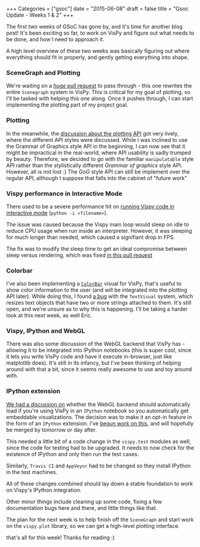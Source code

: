 +++
Categories = ["gsoc"]
date = "2015-06-08"
draft = false
title = "Gsoc Update - Weeks 1 & 2"
+++



The first two weeks of GSoC has gone by, and it's time for another blog post! It's been exciting so far, to work on VisPy and figure out what needs to be done, and how I need to approach it.

A high level overview of these two weeks was basically figuring out where everything should fit in properly, and gently getting everything into shape.

### SceneGraph and Plotting

We're waiting on a [*huge* pull request](https://github.com/vispy/vispy/pull/928) to pass through - this one rewrites the entire ```Scenegraph``` system in VisPy. This is critical for my goal of plotting, so I'll be tasked with helping this one along. Once it pushes through, I can start implementing the plotting part of my project goal.


### Plotting

In the meanwhile, the [discussion about the plotting API](https://github.com/vispy/vispy/issues/918) got very lively, where the different API styles were discussed. While I was inclined to use the Grammar of Graphics style API in the beginning, I can now see that it might be impractical in the real-world, where API usability is sadly trumped by beauty. Therefore, we decided to go with the familiar ```manipulatable``` style API rather than the stylistically different _Grammar of graphics_ style API. However, all is not lost :) The _GoG_ style API can still be implement over the regular API, although I suppose that falls into the cabinet of "future work"

### Vispy performance in Interactive Mode

There used to be a severe performance hit on [running Vispy code in interactive mode](https://github.com/vispy/vispy/issues/945) (```python -i <filename>```).


The issue was caused because the Vispy main loop would sleep on idle to reduce CPU usage when run inside an interpreter. However, it was sleeping for much longer than needed, which caused a signifiant drop in FPS.


The fix was to modify the sleep time to get an ideal compromise between sleep versus rendering, which was fixed [in this pull request](https://github.com/vispy/vispy/pull/946) 


### Colorbar

I've also been implementing a [```ColorBar```](https://github.com/vispy/vispy/pull/979) visual for VisPy, that's useful to show color information to the user (and will be integrated into the plotting API later). While doing this, I found [a bug](https://github.com/vispy/vispy/issues/981) with the ```TextVisual``` system, which resizes text objects that have two or more strings attached to them. It's still open, and we're unsure as to why this is 
happening. I'll be taking a harder look at this next week, as well Eric.

### Vispy, IPython and WebGL

There was also some discussion of the WebGL backend that VisPy has - allowing it to be integrated into IPython notebooks (this is super cool, since it lets you write VisPy code and have it execute in-browser, just like matplotlib does). It's still in its infancy, but I've been thinking of helping around with that a bit, since it seems really awesome to use and toy around with.

### IPython extension

[We had a discussion on](https://github.com/vispy/vispy/issues/977) whether the WebGL backend should automatically load if you're using VisPy in an ```IPython``` notebook so you automatically get embeddable visualizations. The decision was to make it an opt-in feature in the form of an ```IPython``` extension. I've [begun work on this](https://github.com/vispy/vispy/pull/982), and will hopefully be merged by tomorrow or day after. 


This needed a little bit of a code change in the ```vispy.test``` modules as well, since the code for testing had to be upgraded. It needs to now check for the existence of IPython and only then run the test cases. 

Similarly, ```Travis CI```  and ```AppVeyor``` had to be changed so they install IPython in the test machines.

All of these changes combined should lay down a stable foundation to work on Vispy's IPython integration.


Other minor things include cleaning up some code, fixing a few documentation bugs here and there, and little things like that.

The plan for the next week is to help finish off the ```SceneGraph``` and start work on the ```vispy.plot``` library, so we can get a high-level plotting interface.

that's all for this week! Thanks for reading :)
